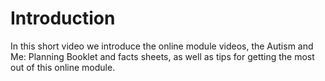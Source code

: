 # Introduction

In this short video we introduce the online module videos, the Autism and Me: Planning Booklet and facts sheets, as well as tips for getting the most out of this online module.
